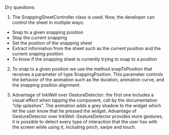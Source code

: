 Dry questions: 
1. The SnappingSheetController class is used. Now, the developer can control the sheet in multiple ways: 
 - Snap to a given snapping position
 - Stop the current snapping 
 - Set the position of the snapping sheet 
 - Extract information from the sheet such as the current position and the current snaping position 
 - To know if the snapping sheet is currently trying to snap to a position

2. To snap to a given position we use the method snapToPosition that receives a parameter of type SnappingPosition. This parameter controls the behavior of the animation such as the duration, animation curve, and the snapping position alignment. 

3. Advantage of InkWell over GestureDetector: the first one includes a visual effect when tapping the component, call by the documentation “clip splashes”. The animation adds a grey shadow to the widget which let the user know that he pressed the widget. 
Advantage of GestureDetector over InkWell: GestureDetector provides more gestures, it is possible to detect every type of interaction that the user has with the screen while using it, including pinch, swipe and touch.

